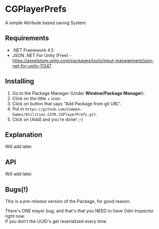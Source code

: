 # CGPlayerPrefs
A simple Attribute based saving System.

## Requirements
- .NET Framework 4.5
- JSON .NET For Unity (Free) - https://assetstore.unity.com/packages/tools/input-management/json-net-for-unity-11347

## Installing
1. Go to the Package Manager (Under **Window/Package Manager**). 
2. Click on the little + icon.
3. Click on button that says "Add Package from git URL".
4. Put in `https://github.com/Common-Games/Utilities.CGTK.CGPlayerPrefs.git`.
5. Click on [Add] and you're done! ;-)

## Explanation
Will add later.

## API
Will add later.

## Bugs(!)
This is a *pre-release* version of the Package, for good reason.

There's ONE mayor bug, and that's that you NEED to have Odin Inspector right now. <br/>
If you don't the UUID's get reserialized every time. 